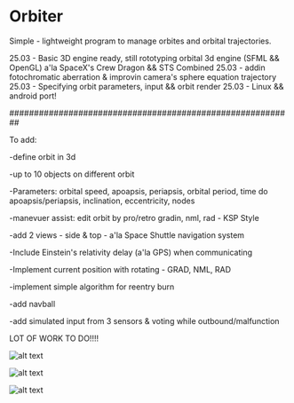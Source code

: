 # Orbiter
Simple - lightweight program to manage orbites and orbital trajectories.

25.03 - Basic 3D engine ready, still rototyping orbital 3d engine (SFML && OpenGL) a'la SpaceX's Crew Dragon && STS Combined
25.03 - addin fotochromatic aberration & improvin camera's sphere equation trajectory
25.03 - Specifying orbit parameters, input && orbit render
25.03 - Linux && android port! 



##########################################################

To add:

-define orbit in 3d

-up to 10 objects on different orbit 

-Parameters: orbital speed, apoapsis, periapsis, orbital period, time do apoapsis/periapsis, inclination, eccentricity, nodes

-manevuer assist: edit orbit by pro/retro gradin, nml, rad - KSP Style

-add 2 views - side & top - a'la Space Shuttle navigation system

-Include Einstein's relativity delay (a'la GPS) when communicating

-Implement current position with rotating - GRAD, NML, RAD

-implement simple algorithm for reentry burn

-add navball

-add simulated input from 3 sensors & voting while outbound/malfunction

LOT OF WORK TO DO!!!!

![alt text](https://user-images.githubusercontent.com/127039319/227777729-c1cf2434-5054-4e63-a570-f419dfa35f70.jpg)


![alt text](https://user-images.githubusercontent.com/127039319/227675226-8856339c-bd17-401c-94c1-1688fc10a33f.jpg)

![alt text](https://user-images.githubusercontent.com/127039319/226501465-16664429-578d-4acc-ac39-a027a1e354b7.jpg)
